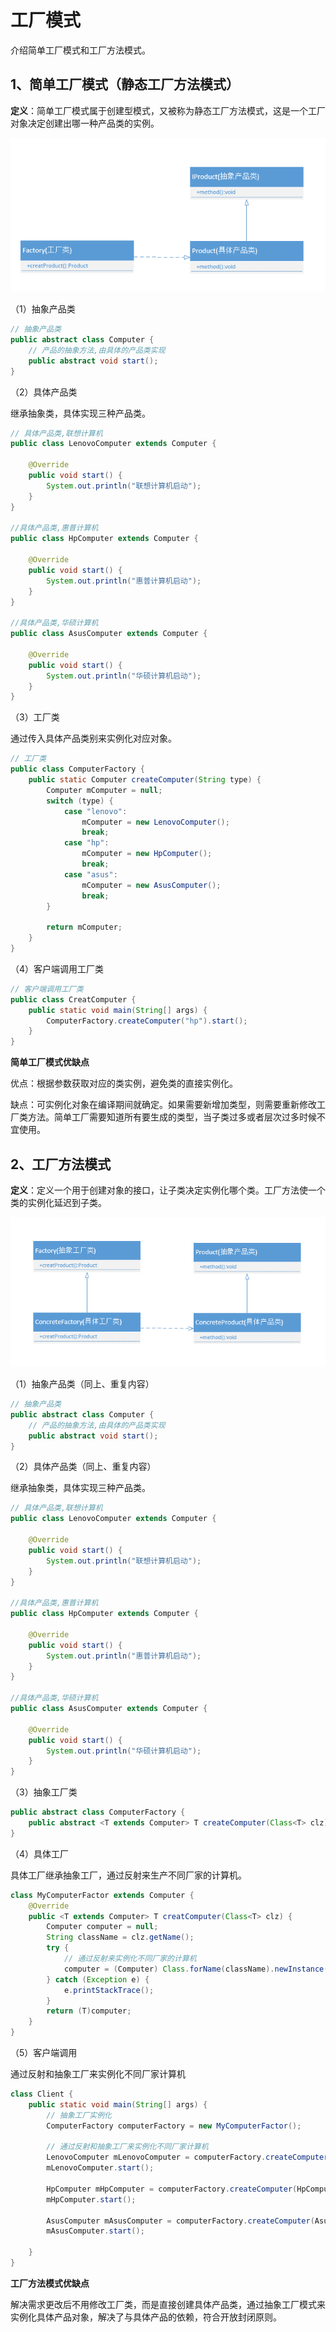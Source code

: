# 工厂模式

介绍简单工厂模式和工厂方法模式。

## 1、简单工厂模式（静态工厂方法模式）

**定义**：简单工厂模式属于创建型模式，又被称为静态工厂方法模式，这是一个工厂对象决定创建出哪一种产品类的实例。

![image-20210204213840439](工厂模式/image-20210204213840439.png)

（1）抽象产品类

```java
// 抽象产品类
public abstract class Computer {
	// 产品的抽象方法,由具体的产品类实现
	public abstract void start();
}
```



（2）具体产品类

继承抽象类，具体实现三种产品类。

```java
// 具体产品类,联想计算机
public class LenovoComputer extends Computer {
	
	@Override
	public void start() {
		System.out.println("联想计算机启动");
	}
}

//具体产品类,惠普计算机
public class HpComputer extends Computer {
	
	@Override
	public void start() {
		System.out.println("惠普计算机启动");
	}
}

//具体产品类,华硕计算机
public class AsusComputer extends Computer {
	
	@Override
	public void start() {
		System.out.println("华硕计算机启动");
	}
}
```



（3）工厂类

通过传入具体产品类别来实例化对应对象。

```java
// 工厂类
public class ComputerFactory {
	public static Computer createComputer(String type) {
		Computer mComputer = null;
		switch (type) {
			case "lenovo":
				mComputer = new LenovoComputer();
				break;
			case "hp":
				mComputer = new HpComputer();
				break;
			case "asus":
				mComputer = new AsusComputer();
				break;
		}
		
		return mComputer;
	}
}
```



（4）客户端调用工厂类

```java
// 客户端调用工厂类
public class CreatComputer {
	public static void main(String[] args) {
		ComputerFactory.createComputer("hp").start();
	}
}
```



**简单工厂模式优缺点**

优点：根据参数获取对应的类实例，避免类的直接实例化。

缺点：可实例化对象在编译期间就确定。如果需要新增加类型，则需要重新修改工厂类方法。简单工厂需要知道所有要生成的类型，当子类过多或者层次过多时候不宜使用。



## 2、工厂方法模式

**定义**：定义一个用于创建对象的接口，让子类决定实例化哪个类。工厂方法使一个类的实例化延迟到子类。

![image-20210204220304332](工厂模式/image-20210204220304332.png)

（1）抽象产品类（同上、重复内容）

```java
// 抽象产品类
public abstract class Computer {
	// 产品的抽象方法,由具体的产品类实现
	public abstract void start();
}
```



（2）具体产品类（同上、重复内容）

继承抽象类，具体实现三种产品类。

```java
// 具体产品类,联想计算机
public class LenovoComputer extends Computer {
	
	@Override
	public void start() {
		System.out.println("联想计算机启动");
	}
}

//具体产品类,惠普计算机
public class HpComputer extends Computer {
	
	@Override
	public void start() {
		System.out.println("惠普计算机启动");
	}
}

//具体产品类,华硕计算机
public class AsusComputer extends Computer {
	
	@Override
	public void start() {
		System.out.println("华硕计算机启动");
	}
}
```



（3）抽象工厂类

```java
public abstract class ComputerFactory {
	public abstract <T extends Computer> T createComputer(Class<T> clz);
}
```



（4）具体工厂

具体工厂继承抽象工厂，通过反射来生产不同厂家的计算机。

```java
class MyComputerFactor extends Computer {
	@Override
	public <T extends Computer> T creatComputer(Class<T> clz) {
		Computer computer = null;
		String className = clz.getName();
		try {
			// 通过反射来实例化不同厂家的计算机
			computer = (Computer) Class.forName(className).newInstance();
		} catch (Exception e) {
			e.printStackTrace();
		}
		return (T)computer;
	}
}
```



（5）客户端调用

通过反射和抽象工厂来实例化不同厂家计算机

```java
class Client {
	public static void main(String[] args) {
		// 抽象工厂实例化
		ComputerFactory computerFactory = new MyComputerFactor();
		
		// 通过反射和抽象工厂来实例化不同厂家计算机
		LenovoComputer mLenovoComputer = computerFactory.createComputer(LenovoComputer.class);
		mLenovoComputer.start();
		
		HpComputer mHpComputer = computerFactory.createComputer(HpComputer.class);
		mHpComputer.start();
		
		AsusComputer mAsusComputer = computerFactory.createComputer(AsusComputer.class);
		mAsusComputer.start();
		
	}
}
```



**工厂方法模式优缺点**

解决需求更改后不用修改工厂类，而是直接创建具体产品类，通过抽象工厂模式来实例化具体产品对象，解决了与具体产品的依赖，符合开放封闭原则。

















